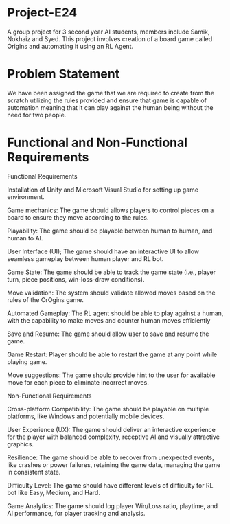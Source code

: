 # Project-E24
A group project for 3 second year AI students, members include Samik, Nokhaiz and Syed. This project involves creation of a board game called Origins and automating it using an RL Agent.

# Problem Statement
We have been assigned the game that we are required to create from the scratch utilizing the rules provided and ensure that game is capable of automation meaning that it can play against the human being without the need for two people.

# Functional and Non-Functional Requirements
Functional Requirements

Installation of Unity and Microsoft Visual Studio for setting up game environment.

Game mechanics: The game should allows players to control pieces on a board to ensure they move according to the rules. 

Playability: The game should be playable between human to human, and human to AI.

User Interface (UI); The game should have an interactive UI to allow seamless gameplay between human player and RL bot.

Game State: The game should be able to track the game state (i.e., player turn, piece positions, win-loss-draw conditions).

Move validation: The system should validate allowed moves based on the rules of the OrOgins game.

Automated Gameplay: The RL agent should be able to play against a human, with the capability to make moves and counter human moves efficiently 

Save and Resume: The game should allow user to save and resume the game.

Game Restart: Player should be able to restart the game at any point while playing game.

Move suggestions: The game should provide hint to the user for available move for each piece to eliminate incorrect moves.

Non-Functional Requirements

Cross-platform Compatibility: The game should be playable on multiple platforms, like Windows and potentially mobile devices.

User Experience (UX): The game should deliver an interactive experience for the player with balanced complexity, receptive AI and visually attractive graphics.

Resilience: The game should be able to recover from unexpected events, like crashes or power failures, retaining the game data, managing the game in consistent state.

Difficulty Level: The game should have different levels of difficulty for RL bot like Easy, Medium, and Hard.

Game Analytics: The game should log player Win/Loss ratio, playtime, and AI performance, for player tracking and analysis.




